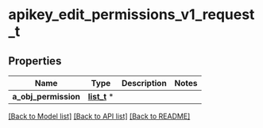 # apikey_edit_permissions_v1_request_t

## Properties
Name | Type | Description | Notes
------------ | ------------- | ------------- | -------------
**a_obj_permission** | [**list_t**](permission_request.md) \* |  | 

[[Back to Model list]](../README.md#documentation-for-models) [[Back to API list]](../README.md#documentation-for-api-endpoints) [[Back to README]](../README.md)


